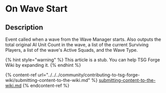 # On Wave Start

## Description
Event called when a wave from the Wave Manager starts. Also outputs the total original AI Unit Count in the wave, a list of the current Surviving Players, a list of the wave's Active Squads, and the Wave Type.

{% hint style="warning" %}
This article is a stub. You can help TSG Forge Wiki by expanding it.
{% endhint %}

{% content-ref url="../../../community/contributing-to-tsg-forge-wiki/submitting-content-to-the-wiki.md" %}
[submitting-content-to-the-wiki.md](../../../community/contributing-to-tsg-forge-wiki/submitting-content-to-the-wiki.md)
{% endcontent-ref %}

